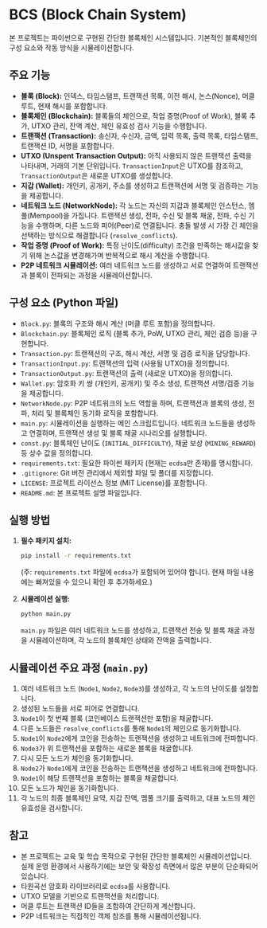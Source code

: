 # BCS (Block Chain System)

본 프로젝트는 파이썬으로 구현된 간단한 블록체인 시스템입니다. 기본적인 블록체인의 구성 요소와 작동 방식을 시뮬레이션합니다.

## 주요 기능

- **블록 (Block):** 인덱스, 타임스탬프, 트랜잭션 목록, 이전 해시, 논스(Nonce), 머클 루트, 현재 해시를 포함합니다.
- **블록체인 (Blockchain):** 블록들의 체인으로, 작업 증명(Proof of Work), 블록 추가, UTXO 관리, 잔액 계산, 체인 유효성 검사 기능을 수행합니다.
- **트랜잭션 (Transaction):** 송신자, 수신자, 금액, 입력 목록, 출력 목록, 타임스탬프, 트랜잭션 ID, 서명을 포함합니다.
- **UTXO (Unspent Transaction Output):** 아직 사용되지 않은 트랜잭션 출력을 나타내며, 거래의 기본 단위입니다. `TransactionInput`은 UTXO를 참조하고, `TransactionOutput`은 새로운 UTXO를 생성합니다.
- **지갑 (Wallet):** 개인키, 공개키, 주소를 생성하고 트랜잭션에 서명 및 검증하는 기능을 제공합니다.
- **네트워크 노드 (NetworkNode):** 각 노드는 자신의 지갑과 블록체인 인스턴스, 멤풀(Mempool)을 가집니다. 트랜잭션 생성, 전파, 수신 및 블록 채굴, 전파, 수신 기능을 수행하며, 다른 노드와 피어(Peer)로 연결됩니다. 충돌 발생 시 가장 긴 체인을 선택하는 방식으로 해결합니다 (`resolve_conflicts`).
- **작업 증명 (Proof of Work):** 특정 난이도(difficulty) 조건을 만족하는 해시값을 찾기 위해 논스값을 변경해가며 반복적으로 해시 계산을 수행합니다.
- **P2P 네트워크 시뮬레이션:** 여러 네트워크 노드를 생성하고 서로 연결하여 트랜잭션과 블록이 전파되는 과정을 시뮬레이션합니다.

## 구성 요소 (Python 파일)

- `Block.py`: 블록의 구조와 해시 계산 (머클 루트 포함)을 정의합니다.
- `Blockchain.py`: 블록체인 로직 (블록 추가, PoW, UTXO 관리, 체인 검증 등)을 구현합니다.
- `Transaction.py`: 트랜잭션의 구조, 해시 계산, 서명 및 검증 로직을 담당합니다.
- `TransactionInput.py`: 트랜잭션의 입력 (사용될 UTXO)을 정의합니다.
- `TransactionOutput.py`: 트랜잭션의 출력 (새로운 UTXO)을 정의합니다.
- `Wallet.py`: 암호화 키 쌍 (개인키, 공개키) 및 주소 생성, 트랜잭션 서명/검증 기능을 제공합니다.
- `NetworkNode.py`: P2P 네트워크의 노드 역할을 하며, 트랜잭션과 블록의 생성, 전파, 처리 및 블록체인 동기화 로직을 포함합니다.
- `main.py`: 시뮬레이션을 실행하는 메인 스크립트입니다. 네트워크 노드들을 생성하고 연결하며, 트랜잭션 생성 및 블록 채굴 시나리오를 실행합니다.
- `const.py`: 블록체인 난이도 (`INITIAL_DIFFICULTY`), 채굴 보상 (`MINING_REWARD`) 등 상수 값을 정의합니다.
- `requirements.txt`: 필요한 파이썬 패키지 (현재는 `ecdsa`만 존재)를 명시합니다.
- `.gitignore`: Git 버전 관리에서 제외할 파일 및 폴더를 지정합니다.
- `LICENSE`: 프로젝트 라이선스 정보 (MIT License)를 포함합니다.
- `README.md`: 본 프로젝트 설명 파일입니다.

## 실행 방법

1.  **필수 패키지 설치:**

    ```bash
    pip install -r requirements.txt
    ```

    (주: `requirements.txt` 파일에 `ecdsa`가 포함되어 있어야 합니다. 현재 파일 내용에는 빠져있을 수 있으니 확인 후 추가하세요.)

2.  **시뮬레이션 실행:**
    ```bash
    python main.py
    ```
    `main.py` 파일은 여러 네트워크 노드를 생성하고, 트랜잭션 전송 및 블록 채굴 과정을 시뮬레이션하며, 각 노드의 블록체인 상태와 잔액을 출력합니다.

## 시뮬레이션 주요 과정 (`main.py`)

1.  여러 네트워크 노드 (`Node1`, `Node2`, `Node3`)를 생성하고, 각 노드의 난이도를 설정합니다.
2.  생성된 노드들을 서로 피어로 연결합니다.
3.  `Node1`이 첫 번째 블록 (코인베이스 트랜잭션만 포함)을 채굴합니다.
4.  다른 노드들은 `resolve_conflicts`를 통해 `Node1`의 체인으로 동기화합니다.
5.  `Node1`이 `Node2`에게 코인을 전송하는 트랜잭션을 생성하고 네트워크에 전파합니다.
6.  `Node3`가 위 트랜잭션을 포함하는 새로운 블록을 채굴합니다.
7.  다시 모든 노드가 체인을 동기화합니다.
8.  `Node2`가 `Node1`에게 코인을 전송하는 트랜잭션을 생성하고 네트워크에 전파합니다.
9.  `Node1`이 해당 트랜잭션을 포함하는 블록을 채굴합니다.
10. 모든 노드가 체인을 동기화합니다.
11. 각 노드의 최종 블록체인 요약, 지갑 잔액, 멤풀 크기를 출력하고, 대표 노드의 체인 유효성을 검사합니다.

## 참고

- 본 프로젝트는 교육 및 학습 목적으로 구현된 간단한 블록체인 시뮬레이션입니다. 실제 운영 환경에서 사용하기에는 보안 및 확장성 측면에서 많은 부분이 단순화되어 있습니다.
- 타원곡선 암호화 라이브러리로 `ecdsa`를 사용합니다.
- UTXO 모델을 기반으로 트랜잭션을 처리합니다.
- 머클 루트는 트랜잭션 ID들을 조합하여 간단하게 계산합니다.
- P2P 네트워크는 직접적인 객체 참조를 통해 시뮬레이션됩니다.
